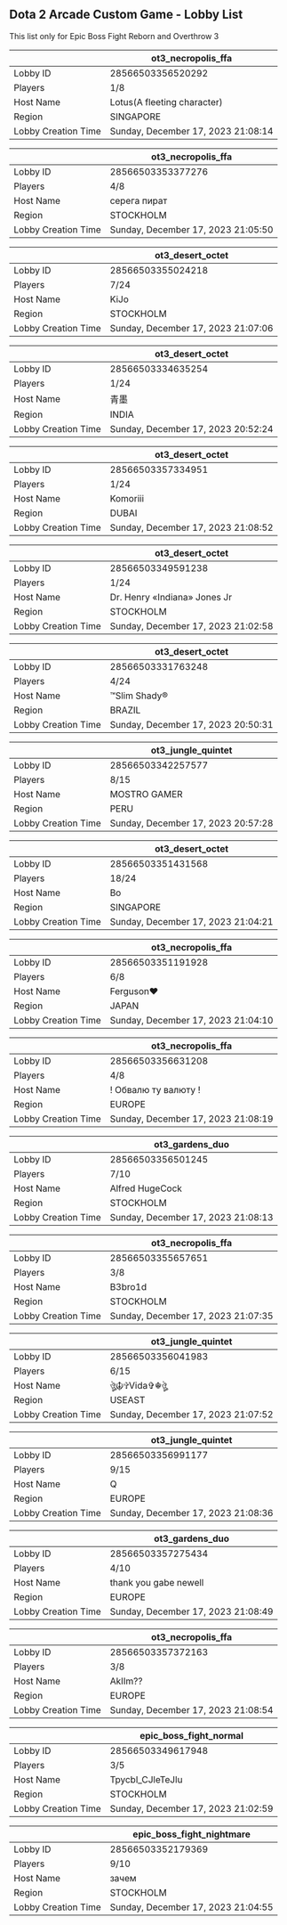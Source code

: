 ## Dota 2 Arcade Custom Game - Lobby List

This list only for Epic Boss Fight Reborn and Overthrow 3

|  | ot3_necropolis_ffa |
| ------ | ------ |
| Lobby ID | 28566503356520292 |
| Players | 1/8 |
| Host Name | Lotus(A fleeting character) |
| Region | SINGAPORE |
| Lobby Creation Time | Sunday, December 17, 2023 21:08:14 |


|  | ot3_necropolis_ffa |
| ------ | ------ |
| Lobby ID | 28566503353377276 |
| Players | 4/8 |
| Host Name | серега пират |
| Region | STOCKHOLM |
| Lobby Creation Time | Sunday, December 17, 2023 21:05:50 |


|  | ot3_desert_octet |
| ------ | ------ |
| Lobby ID | 28566503355024218 |
| Players | 7/24 |
| Host Name | KiJo |
| Region | STOCKHOLM |
| Lobby Creation Time | Sunday, December 17, 2023 21:07:06 |


|  | ot3_desert_octet |
| ------ | ------ |
| Lobby ID | 28566503334635254 |
| Players | 1/24 |
| Host Name | 青墨 |
| Region | INDIA |
| Lobby Creation Time | Sunday, December 17, 2023 20:52:24 |


|  | ot3_desert_octet |
| ------ | ------ |
| Lobby ID | 28566503357334951 |
| Players | 1/24 |
| Host Name | Komoriii |
| Region | DUBAI |
| Lobby Creation Time | Sunday, December 17, 2023 21:08:52 |


|  | ot3_desert_octet |
| ------ | ------ |
| Lobby ID | 28566503349591238 |
| Players | 1/24 |
| Host Name | Dr. Henry «Indiana» Jones Jr |
| Region | STOCKHOLM |
| Lobby Creation Time | Sunday, December 17, 2023 21:02:58 |


|  | ot3_desert_octet |
| ------ | ------ |
| Lobby ID | 28566503331763248 |
| Players | 4/24 |
| Host Name | ™Slim Shady® |
| Region | BRAZIL |
| Lobby Creation Time | Sunday, December 17, 2023 20:50:31 |


|  | ot3_jungle_quintet |
| ------ | ------ |
| Lobby ID | 28566503342257577 |
| Players | 8/15 |
| Host Name | MOSTRO GAMER |
| Region | PERU |
| Lobby Creation Time | Sunday, December 17, 2023 20:57:28 |


|  | ot3_desert_octet |
| ------ | ------ |
| Lobby ID | 28566503351431568 |
| Players | 18/24 |
| Host Name | Bo |
| Region | SINGAPORE |
| Lobby Creation Time | Sunday, December 17, 2023 21:04:21 |


|  | ot3_necropolis_ffa |
| ------ | ------ |
| Lobby ID | 28566503351191928 |
| Players | 6/8 |
| Host Name | Ferguson♥ |
| Region | JAPAN |
| Lobby Creation Time | Sunday, December 17, 2023 21:04:10 |


|  | ot3_necropolis_ffa |
| ------ | ------ |
| Lobby ID | 28566503356631208 |
| Players | 4/8 |
| Host Name | ! Обвалю ту валюту ! |
| Region | EUROPE |
| Lobby Creation Time | Sunday, December 17, 2023 21:08:19 |


|  | ot3_gardens_duo |
| ------ | ------ |
| Lobby ID | 28566503356501245 |
| Players | 7/10 |
| Host Name | Alfred HugeCock |
| Region | STOCKHOLM |
| Lobby Creation Time | Sunday, December 17, 2023 21:08:13 |


|  | ot3_necropolis_ffa |
| ------ | ------ |
| Lobby ID | 28566503355657651 |
| Players | 3/8 |
| Host Name | B3bro1d |
| Region | STOCKHOLM |
| Lobby Creation Time | Sunday, December 17, 2023 21:07:35 |


|  | ot3_jungle_quintet |
| ------ | ------ |
| Lobby ID | 28566503356041983 |
| Players | 6/15 |
| Host Name | ঔৣ☬✞Vida✞☬ঔৣ |
| Region | USEAST |
| Lobby Creation Time | Sunday, December 17, 2023 21:07:52 |


|  | ot3_jungle_quintet |
| ------ | ------ |
| Lobby ID | 28566503356991177 |
| Players | 9/15 |
| Host Name | Q |
| Region | EUROPE |
| Lobby Creation Time | Sunday, December 17, 2023 21:08:36 |


|  | ot3_gardens_duo |
| ------ | ------ |
| Lobby ID | 28566503357275434 |
| Players | 4/10 |
| Host Name | thank you gabe newell |
| Region | EUROPE |
| Lobby Creation Time | Sunday, December 17, 2023 21:08:49 |


|  | ot3_necropolis_ffa |
| ------ | ------ |
| Lobby ID | 28566503357372163 |
| Players | 3/8 |
| Host Name | AkIIm?? |
| Region | EUROPE |
| Lobby Creation Time | Sunday, December 17, 2023 21:08:54 |


|  | epic_boss_fight_normal |
| ------ | ------ |
| Lobby ID | 28566503349617948 |
| Players | 3/5 |
| Host Name | Tpycbl_CJleTeJlu |
| Region | STOCKHOLM |
| Lobby Creation Time | Sunday, December 17, 2023 21:02:59 |


|  | epic_boss_fight_nightmare |
| ------ | ------ |
| Lobby ID | 28566503352179369 |
| Players | 9/10 |
| Host Name | зачем |
| Region | STOCKHOLM |
| Lobby Creation Time | Sunday, December 17, 2023 21:04:55 |


